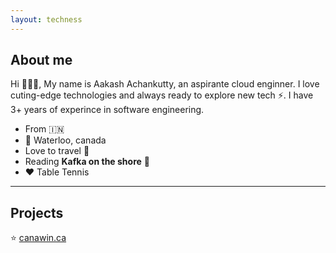 ```yaml
---
layout: techness
---
```



## About me

Hi 🙋🏻‍♂️, My name is Aakash Achankutty, an aspirante cloud enginner. I love cuting-edge technologies and always ready to explore new tech ⚡️. I have 3+ years of experince in software engineering.



*  From 🇮🇳
*  📍 Waterloo, canada
*  Love to travel 🛫
*  Reading **Kafka on the shore** 📕
*  ❤️ Table Tennis 



---

## Projects

  ⭐️ [canawin.ca](https://canawin.ca)





